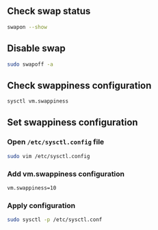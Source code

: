 ## Check swap status
```bash
swapon --show 
```

## Disable swap
```bash
sudo swapoff -a 
```

## Check swappiness configuration
```bash
sysctl vm.swappiness
```

## Set swappiness configuration

### Open `/etc/sysctl.config` file
```bash
sudo vim /etc/sysctl.config
```

### Add vm.swappiness configuration
```bash
vm.swappiness=10
```

### Apply configuration
```bash
sudo sysctl -p /etc/sysctl.conf
```
